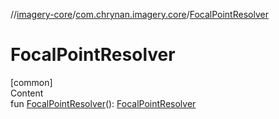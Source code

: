 //[imagery-core](../../index.md)/[com.chrynan.imagery.core](index.md)/[FocalPointResolver](-focal-point-resolver.md)



# FocalPointResolver  
[common]  
Content  
fun [FocalPointResolver](-focal-point-resolver.md)(): [FocalPointResolver](-focal-point-resolver/index.md)  



